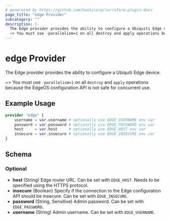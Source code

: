 ```yaml
---
# generated by https://github.com/hashicorp/terraform-plugin-docs
page_title: "edge Provider"
subcategory: ""
description: |-
  The Edge provider provides the ability to configure a Ubiquiti Edge device.
  ~> You must use -parallelism=1 on all destroy and apply operations because the EdgeOS configuration API is not safe for concurrent use.
---
```


# edge Provider

The Edge provider provides the ability to configure a Ubiquiti Edge device.

~> You must use `-parallelism=1` on all `destroy` and `apply` operations because the EdgeOS configuration API is not safe for concurrent use.

## Example Usage

```terraform
provider "edge" {
	username = var.username # optionally use EDGE_USERNAME env var
	password = var.password # optionally use EDGE_PASSWORD env var
	host  	 = var.host     # optionally use EDGE_HOST env var
	insecure = var.insecure # optionally use EDGE_INSECURE env var
}
```

<!-- schema generated by tfplugindocs -->
## Schema

### Optional

- **host** (String) Edge router URL. Can be set with `EDGE_HOST`. Needs to be specified using the HTTPS protocol.
- **insecure** (Boolean) Specify if the connection to the Edge configuration API should be insecure. Can be set with `EDGE_INSECURE`.
- **password** (String, Sensitive) Admin password. Can be set with `EDGE_PASSWORD`.
- **username** (String) Admin username. Can be set with `EDGE_USERNAME`.

